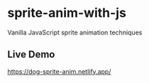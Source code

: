 # sprite-anim-with-js
Vanilla JavaScript sprite animation techniques

## Live Demo
https://dog-sprite-anim.netlify.app/